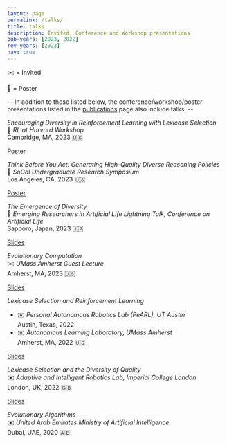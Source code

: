 ```yaml
---
layout: page
permalink: /talks/
title: talks
description: Invited, Conference and Workshop presentations
pub-years: [2023, 2022]
rev-years: [2023]
nav: true
---
```

:envelope: = Invited

:pushpin: = Poster

-- In addition to those listed below, the conference/workshop/poster presentations listed in the [publications](/publications) page also include talks. --

*Encouraging Diversity in Reinforcement Learning with Lexicase Selection*      
:pushpin: *RL at Harvard Workshop*   
Cambridge, MA, 2023 :us:    
<div class="links"> 
<a href="{{ '/assets/pdf/posters/RL_Harvard.pdf' | prepend: site.baseurl | prepend: site.url }}" class="nav-link btn btn-sm z-depth-0" role="button">Poster</a>
</div>

*Think Before You Act: Generating High-Quality Diverse Reasoning Policies*     
:pushpin: *SoCal Undergraduate Research Symposium*   
Los Angeles, CA, 2023 :us:     
<div class="links"> 
<a href="{{ '/assets/pdf/posters/USC_IPG.pdf' | prepend: site.baseurl | prepend: site.url }}" class="nav-link btn btn-sm z-depth-0" role="button">Poster</a>
</div>

*The Emergence of Diversity*      
:briefcase: *Emerging Researchers in Artificial Life Lightning Talk, Conference on Artificial Life*   
Sapporo, Japan, 2023 :jp:    
<div class="links"> 
<a href="{{ '/assets/pdf/posters/EmergenceOfDiversity.pdf' | prepend: site.baseurl | prepend: site.url }}" class="nav-link btn btn-sm z-depth-0" role="button">Slides</a>
</div>

*Evolutionary Computation*     
:envelope: *UMass Amherst Guest Lecture*   
Amherst, MA, 2023 :us:    
<div class="links"> 
<a href="https://docs.google.com/presentation/d/1sQj5805bnW7PxMRagN9UETwPmSGeTaiK/" class="nav-link btn btn-sm z-depth-0" role="button">Slides</a>
</div>

*Lexicase Selection and Reinforcement Learning*      
- :envelope: *Personal Autonomous Robotics Lab (PeARL), UT Austin*\
Austin, Texas, 2022    
- :envelope: *Autonomous Learning Laboratory, UMass Amherst*\
Amherst, MA, 2022 :us:    
<div class="links"> 
<a href="{{ '/assets/pdf/slides/LexicaseRL.pdf' | prepend: site.baseurl | prepend: site.url }}" class="nav-link btn btn-sm z-depth-0" role="button">Slides</a>
</div>

*Lexicase Selection and the Diversity of Quality*   
:envelope: *Adaptive and Intelligent Robotics Lab, Imperial College London*   
London, UK, 2022 :uk:    
<div class="links">
<a href="{{ '/assets/pdf/slides/Lexicase_Selection_QD.pdf' | prepend: site.baseurl | prepend: site.url }}" class="nav-link btn btn-sm z-depth-0" role="button">Slides</a>
</div>


*Evolutionary Algorithms*   
:envelope: *United Arab Emirates Ministry of Artificial Intelligence*   
Dubai, UAE, 2020 :united_arab_emirates: